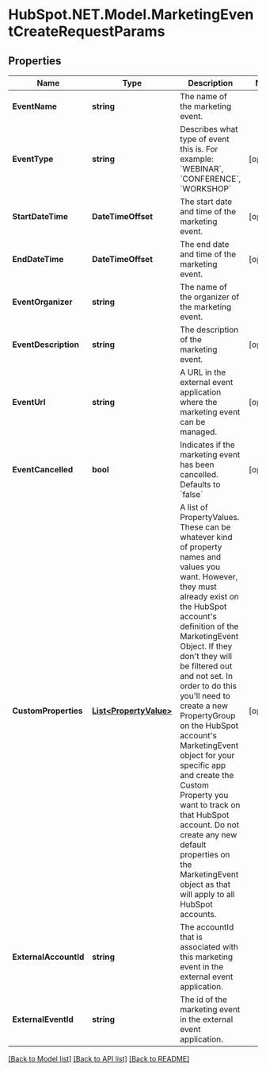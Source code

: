 # HubSpot.NET.Model.MarketingEventCreateRequestParams

## Properties

Name | Type | Description | Notes
------------ | ------------- | ------------- | -------------
**EventName** | **string** | The name of the marketing event. | 
**EventType** | **string** | Describes what type of event this is.  For example: &#x60;WEBINAR&#x60;, &#x60;CONFERENCE&#x60;, &#x60;WORKSHOP&#x60; | [optional] 
**StartDateTime** | **DateTimeOffset** | The start date and time of the marketing event. | [optional] 
**EndDateTime** | **DateTimeOffset** | The end date and time of the marketing event. | [optional] 
**EventOrganizer** | **string** | The name of the organizer of the marketing event. | 
**EventDescription** | **string** | The description of the marketing event. | [optional] 
**EventUrl** | **string** | A URL in the external event application where the marketing event can be managed. | [optional] 
**EventCancelled** | **bool** | Indicates if the marketing event has been cancelled.  Defaults to &#x60;false&#x60; | [optional] 
**CustomProperties** | [**List&lt;PropertyValue&gt;**](PropertyValue.md) | A list of PropertyValues. These can be whatever kind of property names and values you want. However, they must already exist on the HubSpot account&#39;s definition of the MarketingEvent Object. If they don&#39;t they will be filtered out and not set. In order to do this you&#39;ll need to create a new PropertyGroup on the HubSpot account&#39;s MarketingEvent object for your specific app and create the Custom Property you want to track on that HubSpot account. Do not create any new default properties on the MarketingEvent object as that will apply to all HubSpot accounts.  | [optional] 
**ExternalAccountId** | **string** | The accountId that is associated with this marketing event in the external event application. | 
**ExternalEventId** | **string** | The id of the marketing event in the external event application. | 

[[Back to Model list]](../README.md#documentation-for-models) [[Back to API list]](../README.md#documentation-for-api-endpoints) [[Back to README]](../README.md)

